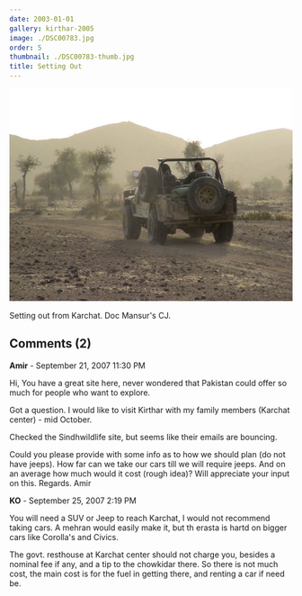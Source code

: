 ```yaml
---
date: 2003-01-01
gallery: kirthar-2005
image: ./DSC00783.jpg
order: 5
thumbnail: ./DSC00783-thumb.jpg
title: Setting Out
---
```


![Setting Out](./DSC00783.jpg)

Setting out from Karchat. Doc Mansur's CJ.

<div id="comments">

## Comments (2)

<div id="comment">

**Amir** - September 21, 2007 11:30 PM

Hi,
You have a great site here, never wondered that Pakistan could offer so much for people who want to explore.

Got a question. I would like to visit Kirthar with my family members (Karchat center) - mid October.

Checked the Sindhwildlife site, but seems like their emails are bouncing.

Could you please provide with some info as to how we should plan (do not have jeeps). How far can we take our cars till we will require jeeps. And on an average how much would it cost (rough idea)? Will appreciate your input on this. Regards.
Amir

</div>

<div id="comment">

**KO** - September 25, 2007  2:19 PM

You will need a SUV or Jeep to reach Karchat, I would not recommend taking cars. A mehran would easily make it, but th erasta is hartd on bigger cars like Corolla's and Civics.

The govt. resthouse at Karchat center should not charge you, besides a nominal fee if any, and a tip to the chowkidar there. So there is not much cost, the main cost is for the fuel in getting there, and renting a car if need be.

</div>

</div>